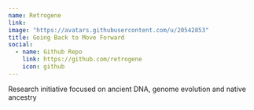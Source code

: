 ```yaml
---
name: Retrogene
link: 
image: "https://avatars.githubusercontent.com/u/20542853"
title: Going Back to Move Forward
social:
  - name: Github Repo
    link: https://github.com/retrogene
    icon: github
---
```


Research initiative focused on ancient DNA, genome evolution and native ancestry
